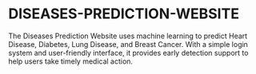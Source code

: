 # DISEASES-PREDICTION-WEBSITE
The Diseases Prediction Website uses machine learning to predict Heart Disease, Diabetes, Lung Disease, and Breast Cancer. With a simple login system and user-friendly interface, it provides early detection support to help users take timely medical action.
